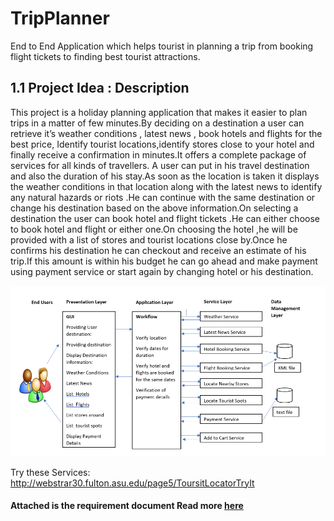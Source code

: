 # TripPlanner
End to End Application which helps tourist in planning a trip from booking flight tickets to finding best tourist attractions.

## 1.1 Project Idea : Description

This project is a holiday planning application that makes it easier to plan trips in a matter of few minutes.By deciding on a destination a user can retrieve  it’s weather conditions , latest news , book hotels and flights for the best price, Identify tourist locations,identify stores close to your hotel and finally receive a confirmation in minutes.It offers a complete package of services for all kinds of travellers.
A user can put in his travel destination and also the duration of his stay.As soon as the location is taken it displays the weather conditions in that location along with the latest news to identify any natural hazards or riots .He can continue with the same destination or change his destination based on the above information.On selecting a destination the user can book hotel and flight tickets .He can either choose to book hotel and flight or either one.On choosing the hotel ,he will be provided with a list of stores and tourist locations close by.Once he confirms his destination he can checkout and receive an estimate of his trip.If this amount is within his budget he can go ahead and make payment using payment service or start again by changing hotel or his destination.

![alt text](Architecture_design.PNG "Title")



Try these Services:
http://webstrar30.fulton.asu.edu/page5/ToursitLocatorTryIt

#### Attached is the requirement document Read more [here](./Assignment5_DSOD.pdf)




